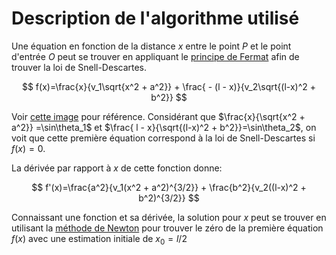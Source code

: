 # Description de l'algorithme utilisé

Une équation en fonction de la distance $x$ entre le point $P$ et le point d'entrée $O$ peut se trouver en appliquant le [principe de Fermat](https://en.wikipedia.org/wiki/Snell's_law#Derivation_from_Fermat's_principle) afin de trouver la loi de Snell-Descartes.

$$
f(x)=\frac{x}{v_1\sqrt{x^2 + a^2}} + \frac{ - (l - x)}{v_2\sqrt{(l-x)^2 + b^2}}
$$

Voir [cette image](https://upload.wikimedia.org/wikipedia/commons/5/51/Snells_law_Diagram_B_vector.svg) pour référence. Considérant que $\frac{x}{\sqrt{x^2 + a^2}} =\sin\theta_1$ et $\frac{  l - x}{\sqrt{(l-x)^2 + b^2}}=\sin\theta_2$, on voit que cette première équation correspond à la loi de Snell-Descartes si $f(x) = 0$.

La dérivée par rapport à $x$ de cette fonction donne:

$$
f'(x)=\frac{a^2}{v_1(x^2 + a^2)^{3/2}} + \frac{b^2}{v_2((l-x)^2 + b^2)^{3/2}}
$$

Connaissant une fonction et sa dérivée, la solution pour $x$ peut se trouver en utilisant la [méthode de Newton](https://en.wikipedia.org/wiki/Newton%27s_method) pour trouver le zéro de la première équation $f(x)$ avec une estimation initiale de $x_0 = l/2$
